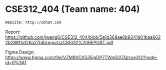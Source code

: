 # CSE312_404 (Team name: 404)

```bash
Website: http://ubhat.com
```

Report: https://github.com/jweng6/CSE312_404/blob/5e1d368ae6b9341d01baa6022b289f1a126a27b8/reports/CSE312%20REPORT.pdf

Figma Design: https://www.figma.com/file/VZM9VCX535jgDP7TWmD2ZQ/cse312?node-id=0%3A1  



